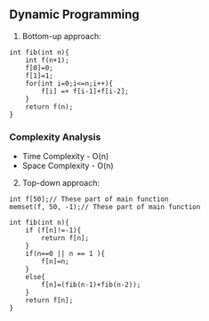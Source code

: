 ## Dynamic Programming

1. Bottom-up approach: 
```
int fib(int n){
    int f(n+1);
    f[0]=0;
    f[1]=1;
    for(int i=0;i<=n;i++){
        f[i] =+ f[i-1]+f[i-2];
    }
    return f(n);
}
```

### Complexity Analysis

* Time Complexity - O(n)
* Space Complexity - O(n)

2. Top-down approach:
```
int f[50];// These part of main function
memset(f, 50, -1);// These part of main function

int fib(int n){
    if (f[n]!=-1){
        return f[n];
    }
    if(n==0 || n == 1 ){
        f[n]=n;
    }
    else{
        f[n]=(fib(n-1)+fib(n-2));
    }
    return f[n];
}
```